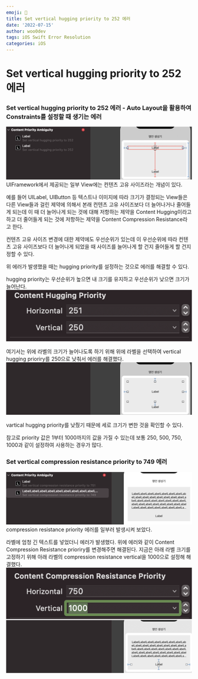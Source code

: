 ```yaml
---
emoji: 🐻
title: Set vertical hugging priority to 252 에러
date: '2022-07-15'
author: woo0dev
tags: iOS Swift Error Resolution
categories: iOS
---
```


# Set vertical hugging priority to 252 에러

### Set vertical hugging priority to 252 에러 - Auto Layout을 활용하여 Constraints를 설정할 때 생기는 에러
<img src="/AutoLayout-Hugging-error-252/AutoLayout-Hugging-error-252-1.png">
UIFramework에서 제공되는 일부 View에는 컨텐츠 고유 사이즈라는 개념이 있다.

예를 들어 UILabel, UIButton 등 텍스트나 이미지에 따라 크기가 결정되는 View들은 다른 View들과 걸린 제약에 의해서 본래 컨텐츠 고유 사이즈보다 더 늘어나거나 줄어들게 되는데 이 때 더 늘어나게 되는 것에 대해 저항하는 제약을 Content Hugging이라고 하고 더 줄어들게 되는 것에 저항하는 제약을 Content Compression Resistance라고 한다.

컨텐츠 고유 사이즈 변경에 대한 제약에도 우선순위가 있는데 이 우선순위에 따라 컨텐츠 고유 사이즈보다 더 늘어나게 되었을 때 사이즈를 늘어나게 할 건지 줄어들게 할 건지 정할 수 있다.

위 에러가 발생했을 때는 hugging priority를 설정하는 것으로 에러를 해결할 수 있다.

hugging priority는 우선순위가 높으면 내 크기를 유지하고 우선순위가 낮으면 크기가 늘어난다.
<img src="/AutoLayout-Hugging-error-252/AutoLayout-Hugging-error-252-2.png">

여기서는 위에 라벨의 크기가 늘어나도록 하기 위해 위에 라벨을 선택하여 vertical hugging prioriry를 250으로 낮춰서 에러를 해결했다.
<img src="/AutoLayout-Hugging-error-252/AutoLayout-Hugging-error-252-3.png">

vartical hugging priority를 낮췄기 때문에 세로 크기가 변한 것을 확인할 수 있다.

참고로 priority 값은 1부터 1000까지의 값을 가질 수 있는데 보통 250, 500, 750, 1000과 같이 설정하여 사용하는 경우가 많다.

### Set vertical compression resistance priority to 749 에러
<img src="/AutoLayout-Hugging-error-252/AutoLayout-Hugging-error-252-4.png">
compression resistance priority 에러를 일부러 발생시켜 보았다.

라벨에 엄청 긴 텍스트를 넣었더니 에러가 발생했다. 위에 에러와 같이 Content Compression Resistance prioriry를 변경해주면 해결된다. 지금은 아래 라벨 크기를 고정하기 위해 아래 라벨의 compression resistance vertical을 1000으로 설정해 해결했다.
<img src="/AutoLayout-Hugging-error-252/AutoLayout-Hugging-error-252-5.png">
<img src="/AutoLayout-Hugging-error-252/AutoLayout-Hugging-error-252-6.png">